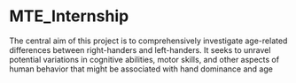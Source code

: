 # MTE_Internship
The central aim of this project is to comprehensively investigate age-related differences between right-handers and left-handers. It seeks to unravel potential variations in cognitive abilities, motor skills, and other aspects of human behavior that might be associated with hand dominance and age
